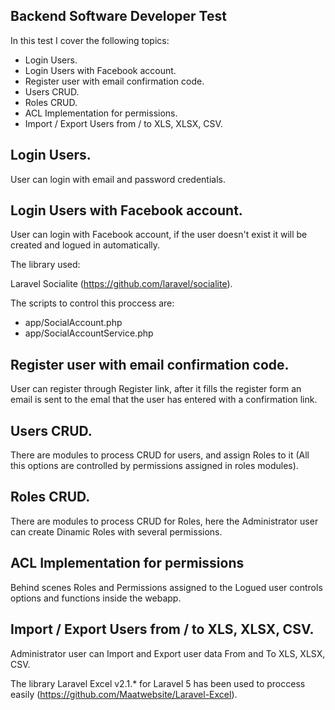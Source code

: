 ## Backend Software Developer Test

In this test I cover the following topics:

- Login Users.
- Login Users with Facebook account.
- Register user with email confirmation code.
- Users CRUD.
- Roles CRUD.
- ACL Implementation for permissions.
- Import / Export Users from / to XLS, XLSX, CSV.

## Login Users.

User can login with email and password credentials.

## Login Users with Facebook account.

User can login with Facebook account, if the user doesn't exist it will be created and logued in automatically.

The library used:

Laravel Socialite (https://github.com/laravel/socialite).

The scripts to control this proccess are:

- app/SocialAccount.php
- app/SocialAccountService.php

## Register user with email confirmation code.

User can register through Register link, after it fills the register form an email is sent to the emal that the user has entered with a confirmation link.

## Users CRUD.

There are modules to process CRUD for users, and assign Roles to it (All this options are controlled by permissions assigned in roles modules).

## Roles CRUD.

There are modules to process CRUD for Roles, here the Administrator user can create Dinamic Roles with several permissions.

## ACL Implementation for permissions

Behind scenes Roles and Permissions assigned to the Logued user controls options and functions inside the webapp.

## Import / Export Users from / to XLS, XLSX, CSV.

Administrator user can Import and Export user data From and To XLS, XLSX, CSV.

The library Laravel Excel v2.1.* for Laravel 5 has been used to proccess easily (https://github.com/Maatwebsite/Laravel-Excel).
